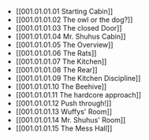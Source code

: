 - [[001.01.01.01 Starting Cabin]]
- [[001.01.01.02 The owl or the dog?]]
- [[001.01.01.03 The closed Door]]
- [[001.01.01.04 Mr. Shuhus Cabin]]
- [[001.01.01.05 The Overview]]
- [[001.01.01.06 The Rats]]
- [[001.01.01.07 The Kitchen]]
- [[001.01.01.08 The Rear]]
- [[001.01.01.09 The Kitchen Discipline]]
- [[001.01.01.10 The Beehive]]
- [[001.01.01.11 The hardcore approach]]
- [[001.01.01.12 Push through!]]
- [[001.01.01.13 Wuffys' Room]]
- [[001.01.01.14 Mr. Shuhus' Room]]
- [[001.01.01.15 The Mess Hall]]